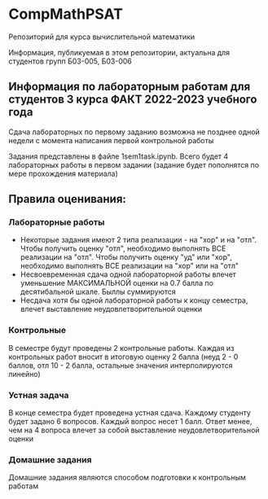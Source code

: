 # CompMathPSAT
Репозиторий для курса вычислительной математики

Информация, публикуемая в этом репозитории, актуальна для студентов групп Б03-005, Б03-006

## Информация по лабораторным работам для студентов 3 курса ФАКТ 2022-2023 учебного года
Сдача лабораторных по первому заданию возможна не позднее  одной недели с момента написания первой контрольной работы

Задания представлены в файле 1sem1task.ipynb. Всего будет 4 лабораторных работы в первом задании (задание будет пополнятся по мере прохождения материала)

## Правила оценивания:

### Лабораторные работы
* Некоторые задания имеют 2 типа реализации - на "хор" и на "отл". Чтобы получить оценку "отл", необходимо выполнять ВСЕ реализации на "отл". Чтобы получить оценку "уд" или "хор", необходимо выполнять ВСЕ реализации на "хор" или на "отл"
* Несвоевременная сдача одной лабораторной работы влечет уменьшение МАКСИМАЛЬНОЙ оценки на 0.7 балла по десятибальной шкале. Быллы суммируются
* Несдача хотя бы одной лабораторной работы к концу семестра, влечет выставление неудовлетворительной оценки

### Контрольные
В семестре будут проведены 2 контрольные работы. Каждая из контрольных работ вносит в итоговую оценку 2 балла (неуд 2 - 0 баллов, отл 10 - 2 балла, остальные значения интерполируются линейно)

### Устная задача
В конце семестра будет проведена устная сдача. Каждому студенту будет задано 6 вопросов. Каждый вопрос несет 1 балл. Ответ менее, чем на 4 вопроса влечет за собой выставление неудовлетворительной оценки

### Домашние задания
Домашние задания являются способом подготовки к контрольным работам
